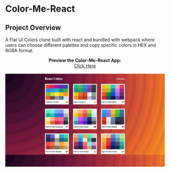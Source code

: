 # Color-Me-React

## Project Overview

A Flat UI Colors clone built with react and bundled with webpack where users can choose different palettes and copy specific colors in HEX and RGBA format.

<p align="center">
  <b>Preview the Color-Me-React App:</b><br>
  <a href="https://zealous-dijkstra-8a5c7a.netlify.app/">Click Here</a> 
  <br><br>
  <img src="docs/preview.png">
</p>
